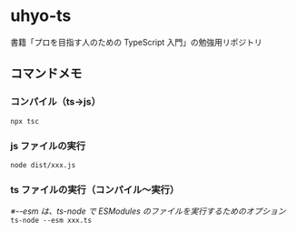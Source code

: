 # uhyo-ts

書籍「プロを目指す人のための TypeScript 入門」の勉強用リポジトリ

## コマンドメモ

### コンパイル（ts→js）

`npx tsc`

### js ファイルの実行

`node dist/xxx.js`

### ts ファイルの実行（コンパイル～実行）

_※--esm は、ts-node で ESModules のファイルを実行するためのオプション_
`ts-node --esm xxx.ts`
